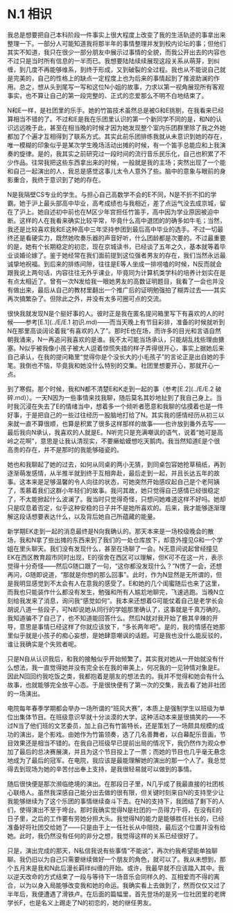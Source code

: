 # N.1 相识

我总是想要把自己本科阶段一件事实上很大程度上改变了我的生活轨迹的事拿出来整理一下。一部分人可能知道我将那半年的事情整理并发到校内论坛的事；但他们其实不知道，我只在很少一部分朋友中展示过事情的全貌，而我公开出去的内容也不过只是当时所有信息的一半而已。我想要陆陆续续展现这段关系从萌芽，到纠缠，到几度不再能够维系，到终于形成，又到破裂的全过程。我也从不能说自己就是完美的，自己的性格上的缺点一定程度上也为后来的事情起到了推波助澜的作用。总之，想从头到尾写一写和这位N小姐的故事，力求以第一视角展现所有客观事实，也不算让自己的第一段完整的、正式的恋爱那么不明不白地结束了。

N和E一样，是社团里的乐手。她的竹笛技术虽然总是被G和E挑剔，在我看来已经算相当不错的了。不过和E是我在乐团里认识的第一个新同学不同的是，和N的认识远远晚于此，甚至在相当晚的时候才因为她发现整个室内乐团群里除了我之外她都加了个遍才互相得到了联系方式。其实此前乐团排练我就从未意识到她的存在，唯一模糊的印象似乎是某次学生晚场活动出摊的时候，有一个笛手总能应和上我演奏的旋律。是的，我其实之前研究过一段时间的流行音乐民乐化，自己也积累了不少作品。往常我把这些东西拿出来的时候，一般就是我的主场；突然出现了一个能和自己一起演出的人，我总是感觉这事儿太令人意外了些。脑中的意象与眼前的身影重合，我终于意识到了她的存在。

N是我隔壁CS专业的学生。与担心自己高数学不会的E不同，N是不折不扣的学霸。她于沪上最头部高中毕业，高考成绩也与我相近，差了点运气没去成京城，留在了沪上。她自述初中前也在M区少年宫担任竹笛手，高中因为学业原因被迫中断。这样的人在我看来确实比较平常，毕竟什么高中退团的的确多如牛毛；当然，我还是比较喜欢我和E这种高中三年坚持参团到最后高中毕业的选手。不过一切最终还是看硬实力，既然她吹奏乐器的声音好听，什么团龄都是次要的。不过最重要的是，她有个长期稳定的初恋，现在京城读书，已经谈了五年之久，基本就等着毕业谈婚论嫁了。鉴于她经常在我们面前提到这位强者男友的存在，我们当然永远最诚挚地祝福。到后来的排练间隙，往往是E等人坐成一排唠嗑的时候，N反而就会跟我说上两句话，内容往往无外乎课业，毕竟同为计算机类学科的培养计划实在是有点太相近了。曾有一次N发给我一眼她男友的高数证明题目，我看了一会也并没有做出来，最后从自己的教材里翻出一个推广后的证明勉强拍了糊弄过去——其实再次搞繁杂了。但除此之外，并没有太多可圈可点的交流。

很快我就发现N是个挺好事的人。彼时正是我在匿名提问箱里写下有喜欢的人的时候——参考[E.1](../E/E.1 初识.md)——而当天晚上有节目彩排，准备的时候就听到N在那里高谈阔论着我“有喜欢的人了”。那时E也在场，而许多的目光和言语自然朝我涌来，N一再追问我喜欢的是谁。我不太可能当场承认，只能胡乱找些理由搪塞。N似乎被我像小孩子被大人逗着惊慌失措的样子弄得很开心，事实上据她后来自己承认，在我的提问箱里“觉得你是个没长大的小毛孩子”的言论正是出自她的手笔。我倒也不恼，毕竟我和她没什么特别的交集。社团里想要开心，那就开心一点。

到了寒假。那个时候，我和N都不清楚E和K走到一起的事（参考[E.2](../E/E.2 破碎.md)）。一天N因为一些事情来找我聊，随后莫名其妙地扯到了我自己身上。当时我沉浸在失去了E的情绪当中，想着多一个倾听者愿意和我聊的估摸着也是一件好事，于是把自己的一些过往经历一股脑地打给了N。其实我的感情经历从初三以来就一直不算很顺，也算是积累了很多这样那样的故事——也许放到番外去写——最后我向N承认，我喜欢的人就是E。N听完只是充满嘲讽的语气，说着“她可是高岭之花啊”，意思是让我认清现实，不要癞蛤蟆想吃天鹅肉。我当然知道E是个很高贵的存在，并不是那时的我能够碰瓷的。

她也和我聊起了她的过去，如何从同桌的两小无猜，到同桌包容她抢草稿纸，再到逐渐萌发感情，从半推半就到终于互相奔赴，最后走到一起，并且长达五年的故事。这本来是足够温馨的令人向往的状态，可她突然开始感叹起自己是个老阿姨了，羡慕着我们这群小年轻们的故事。我问其故，她只觉得自己感情已经很稳定了，不太能掀起什么波澜了。我当时只觉得奇怪，只想问她难道这样不好吗。她却只是叹息着否定，似乎这种安稳的日子并不是她所喜欢的。后来，我才能够逐渐理解这段话想要表达什么，以及背后她自己所蕴藏的能量。

新学期EK走到一起的消息最终是N向我确认的。那天本来是一场校级晚会的散场，我和N拿了些出摊的东西来到了我们的一处仓库放下，却意外撞见G和一个学姐在里头聊天。我们没有发现什么，甚至在场聊了一会。N无意间说起曾经撞见EK在西区教育超市同时出现，E的宿舍在西区可以理解，但K可不在这一片，表示觉得十分奇怪——然后G随口跟了一句，“这你都没发现什么？”N愣了一会，还想再问，G随即说道，“那就是你想的那么回事”。此时，作为N显然是无所谓的，但是我明显感觉到不太会有人在意我的感受了。E和她的几个闺蜜随后也来了这里，而我也只能装作什么都没有发生，勉强和所有人尴尬地聊完，飞速逃跑。当晚N立刻给我发来了消息，询问我“感觉如何”。我本来还想着G可能仗着自己是老学长会胡说八道一些段子，可N却说她从同行的学姐那里确认了，这事就是千真万确的。我知道骗不了自己了，也不知道能回答什么。然后N就对我开始了极其辛辣的开导，意思是事情已经这样了你就应该放下，“多长两年吧”。是的，我的情感在她那里似乎就是小孩子的痴心妄想，是她肆意嘲讽的话题。可是我也没什么能反驳的，谁让我确实是个失败者呢。

只是N自从认识我后，和我的接触似乎开始频繁了。其实我对她从一开始就没有什么想法，我一直觉得她并没有完全长在我的审美上，何况我的一见钟情对象是E。因此N回回约我吃饭之类，我都抱着是朋友的想法去的。我并不觉得和她会有什么故事，也就能够完全放平心态。于是很快便有了第一次的交集，我去看了她非社团的一场演出。

电院每年春季学期都会举办一场所谓的“班风大赛”，本质上是强制学生以班级为单位出集体节目。在班级意识早就十分淡漠的大学，这种活动本来是很搞笑的——不过N当了他们班的文艺委员，加上自己有竹笛特长，还是策划了一场颇具规模的成功的演出，是个影戏。由她作为竹笛领奏，选了几名善舞者，以白幕配乐音画，节目效果还是相当不错的。在我自己班级早已提前出局的情况下，我仍然作为观众参加了最后的总决赛展演，并且为这个节目投上了一票；而她的节目也几乎毫无悬念地成为了最后的冠军。在电院，我应该是最能理解她的演出的那一个人了。我总觉得去到现场为她的辛苦付出奉上支持，是我很轻易就可以做到的事情。

随后很快便是那次濒临绝境的演出。在那段日子里，N几乎成了我最直接的社团核心联络人。虽然我深感自己能分出去做的很有限，但关键时刻来自N的支持至少让我能够继续为了这个乐团的事情继续奋斗下去。在N的支持下，我团结了剩下的人们，使得演出不至于垮台。那时我确实觉得N是社团的一员得力干将，在没有E的日子里，之后的工作要有劳她分担大头。我觉得N的能力是能够胜任社长的，已经准备好将社团交给她了——只是由于上一任社长从中阻挠，最后这个位置并没有给她。此时，我仍然没有任何的非分之想，我觉得这样的关系已经很好了。

只是，演出完成的那天，N私信我说有些事情“不能说”，再次约我希望能单独聊聊。我仍旧以为自己只需要继续做好一个朋友的角色，就可以了。我从未想到，那个五月末是我和N此后漫长羁绊纠缠的开始。或许，我最早就不应该踏入其中。我以逆天改命的方式结束了一段与等待下一场音乐会同样久的、互相爱而不得的离合，以为以身入局能够改变我和她的命运。我确实看上去做到了，然而仅仅又过了半年后，我便遭遇了滑铁卢。在后面的篇幅里，首先登场的是另一位社团里的老牌学长F，也是名义上踢走了N的初恋的，她的继任男友。
